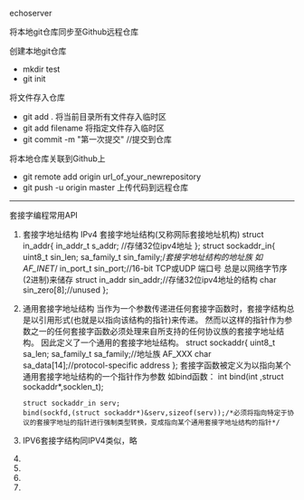 echoserver

将本地git仓库同步至Github远程仓库

创建本地git仓库

- mkdir test
- git init 

将文件存入仓库

- git add .  将当前目录所有文件存入临时区
- git add filename  将指定文件存入临时区
- git commit -m "第一次提交"    //提交到仓库

将本地仓库关联到Github上

- git remote add origin url_of_your_newrepository
- git push -u origin master  上传代码到远程仓库
  

---

套接字编程常用API

1. 套接字地址结构
   IPv4 套接字地址结构(又称网际套接地址机构)
       struct in_addr{
           in_addr_t s_addr; //存储32位ipv4地址
       };
       struct sockaddr_in{
           uint8_t 	 sin_len;
           sa_family_t  sin_family;/*套接字地址结构的地址族 如AF_INET*/
           in_port_t 	 sin_port;//16-bit TCP或UDP 端口号 总是以网络字节序(2进制)来储存
           struct 		 in_addr sin_addr;//存储32位ipv4地址的结构
           char 		 sin_zero[8];//unused
       };
2. 通用套接字地址结构
   当作为一个参数传递进任何套接字函数时，套接字结构总是以引用形式(也就是以指向该结构的指针)来传递。
   然而以这样的指针作为参数之一的任何套接字函数必须处理来自所支持的任何协议族的套接字地址结构。
   因此定义了一个通用的套接字地址结构。
       struct sockaddr{
           uint8_t sa_len;
           sa_family_t sa_family;//地址族 AF_XXX
           char sa_data[14];//protocol-specific address
       };
   套接字函数被定义为以指向某个通用套接字地址结构的一个指针作为参数
   如bind函数：
       int bind(int ,struct sockaddr*,socklen_t);
       
       struct sockaddr_in serv;
       bind(sockfd,(struct sockaddr*)&serv,sizeof(serv));/*必须将指向特定于协议的套接字地址的指针进行强制类型转换，变成指向某个通用套接字地址结构的指针*/
3. IPV6套接字结构同IPV4类似，略
4. 
5. 
6. 
7. 
    
    
    
    
